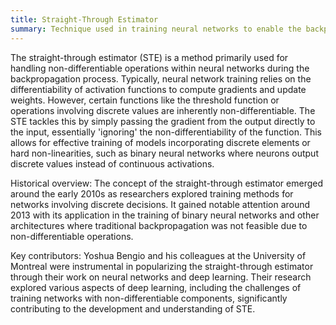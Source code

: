 ```yaml
---
title: Straight-Through Estimator
summary: Technique used in training neural networks to enable the backpropagation of gradients through non-differentiable functions or operations.
---
```

The straight-through estimator (STE) is a method primarily used for handling non-differentiable operations within neural networks during the backpropagation process. Typically, neural network training relies on the differentiability of activation functions to compute gradients and update weights. However, certain functions like the threshold function or operations involving discrete values are inherently non-differentiable. The STE tackles this by simply passing the gradient from the output directly to the input, essentially 'ignoring' the non-differentiability of the function. This allows for effective training of models incorporating discrete elements or hard non-linearities, such as binary neural networks where neurons output discrete values instead of continuous activations.

Historical overview:
The concept of the straight-through estimator emerged around the early 2010s as researchers explored training methods for networks involving discrete decisions. It gained notable attention around 2013 with its application in the training of binary neural networks and other architectures where traditional backpropagation was not feasible due to non-differentiable operations.

Key contributors:
Yoshua Bengio and his colleagues at the University of Montreal were instrumental in popularizing the straight-through estimator through their work on neural networks and deep learning. Their research explored various aspects of deep learning, including the challenges of training networks with non-differentiable components, significantly contributing to the development and understanding of STE.

